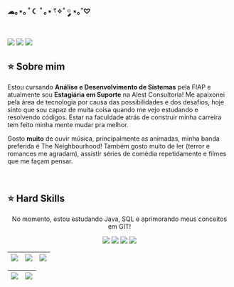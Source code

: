 ### ☁︎｡⋆｡ ﾟ☾ ﾟ｡⋆ 𓍢ִ✧˚ ༘ ⋆｡˚♡

<!--
**dandadivclass/dandadivclass** is a ✨ _special_ ✨ repository because its `README.md` (this file) appears on your GitHub profile.

Here are some ideas to get you started:

- 🔭 I’m currently working on ...
- 🌱 I’m currently learning ...
- 👯 I’m looking to collaborate on ...
- 🤔 I’m looking for help with ...
- 💬 Ask me about ...
- 📫 How to reach me: ...
- 😄 Pronouns: ...
- ⚡ Fun fact: ...
-->

<div align="center">
  <a href="https://github.com/dandadivclass">
    <!-- <img align="center" src="/capa_readme.jpg" width="600"> -->
  </a>
</div>
<br>

<div align-items justify-content="center">
    <a href="https://www.linkedin.com/in/dandara-carvalho-047994203/" target="_blank"><img src="https://img.shields.io/badge/-LinkedIn-db76c5?style=for-the-badge&logo=linkedin&logoColor=white" target="_blank"></a>
    <a href = "mailto:dandaracarvalhoestudos@gmail.com"><img src="https://img.shields.io/badge/Gmail-82bdac?style=for-the-badge&logo=gmail&logoColor=white"></a>
    <a href ="https://open.spotify.com/playlist/43073bVFp9f9won5Zp277e?si=baeeed13e07341ff"><img src="https://img.shields.io/badge/Spotify-db76c5?&style=for-the-badge&logo=spotify&logoColor=white"></a>
</div>

  ## ⭐️ Sobre mim

  Estou cursando <b>Análise e Desenvolvimento de Sistemas</b> pela FIAP e atualmente sou <b>Estagiária em Suporte</b> na Alest Consultoria! Me apaixonei pela área de tecnologia por causa das possibilidades e dos desafios, hoje sinto que sou capaz de muita coisa quando me vejo estudando e resolvendo códigos. Estar na faculdade atrás de construir minha carreira tem feito minha mente mudar pra melhor. 

  Gosto <b>muito</b> de ouvir música, principalmente as animadas, minha banda preferida é The Neighbourhood! Também gosto muito de ler (terror e romances me agradam), assistir séries de comédia repetidamente e filmes que me façam pensar.

<br>
  
  <div> 
  
  ## ⭐️ Hard Skills

  <p align="center">No momento, estou estudando Java, SQL e aprimorando meus conceitos em GIT!</p>
  
  </div>

  <div align="center">
    <!-- Java --> <img src="https://img.shields.io/badge/JAVA-82bdac?style=for-the-badge&logo=java&logoColor=white">
    <!-- SQL --> <img src="https://img.shields.io/badge/MySQL-db76c5?style=for-the-badge&logo=mysql&logoColor=white">
    <!-- GIT --> <img src="https://img.shields.io/badge/GIT-82bdac?style=for-the-badge&logo=Git&logoColor=white">
    <!-- Python --> <img src="https://img.shields.io/badge/Python-db76c5?style=for-the-badge&logo=Python&logoColor=white">

  <br>
  </div>


<!-- 
theme=ocean_dark 
tokyonight: 82bdac Green | db76c5 Pink | 1A1B27 Dark 
-->


| ![](http://github-profile-summary-cards.vercel.app/api/cards/stats?username=dandadivclass&theme=tokyonight) | ![](http://github-profile-summary-cards.vercel.app/api/cards/repos-per-language?username=dandadivclass&hide=Html&theme=tokyonight&title_color=db76c5&icon_color=f3ebfc) | ![](http://github-profile-summary-cards.vercel.app/api/cards/most-commit-language?username=dandadivclass&theme=tokyonight&title_color=db76c5&icon_color=f3ebfc) |
| :-: | :-: | :-: |

| ![](http://github-profile-summary-cards.vercel.app/api/cards/profile-details?username=dandadivclass&theme=tokyonight) | ![](https://github-readme-streak-stats.herokuapp.com/?user=dandadivclass&theme=tokyonight&hide_border=true&date_format=M%20j%5B%2C%20Y%5D&background=1A1B27&stroke=82bdac&ring=db76c5&fire=db76c5&currStreakNum=db76c5&sideNums=db76c5&currStreakLabel=db76c5&sideLabels=db76c5&dates=82bdac&title_color=db76c5&icon_color=f3ebfc) |
| :-: | :-: |
